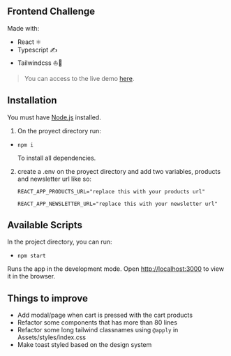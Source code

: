 ## Frontend Challenge
Made with:
- React ⚛️
- Typescript ✍️
- Tailwindcss ⛵💨 

> You can access to the live demo [here](https://frontend-challenge-inky.vercel.app/).

## Installation
You must have [Node.js](https://nodejs.org/en/download/) installed. 
1. On the proyect directory run:
- `npm i`

  To install all dependencies.

2. create a .env on the proyect directory and add two variables, products and newsletter url like so:

   `REACT_APP_PRODUCTS_URL="replace this with your products url"`
   
   `REACT_APP_NEWSLETTER_URL="replace this with your newsletter url"`


## Available Scripts
In the project directory, you can run:
- `npm start`

Runs the app in the development mode.
Open [http://localhost:3000](http://localhost:3000) to view it in the browser.

## Things to improve
- Add modal/page when cart is pressed with the cart products
- Refactor some components that has more than 80 lines
- Refactor some long tailwind classnames using `@apply` in Assets/styles/index.css
- Make toast styled based on the design system


